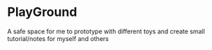 # PlayGround
A safe space for me to prototype with different toys and create small tutorial/notes for myself and others
